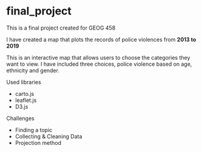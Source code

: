 # final_project
This is a final project created for GEOG 458

I have created a map that plots the records of police violences from **2013 to 2019**

This is an interactive map that allows users to choose the categories they want to view. I have included three choices, police violence based on age, ethnicity and gender.


Used libraries
- carto.js
- leaflet.js
- D3.js  

Challenges
- Finding a topic
- Collecting & Cleaning Data
- Projection method

